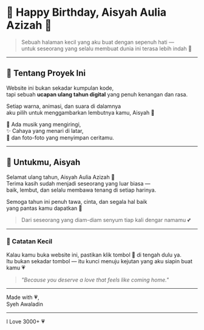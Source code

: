 # 💖 Happy Birthday, Aisyah Aulia Azizah 💖

> Sebuah halaman kecil yang aku buat dengan sepenuh hati —  
> untuk seseorang yang selalu membuat dunia ini terasa lebih indah 🌸

---

## 💞 Tentang Proyek Ini
Website ini bukan sekadar kumpulan kode,  
tapi sebuah **ucapan ulang tahun digital** yang penuh kenangan dan rasa.

Setiap warna, animasi, dan suara di dalamnya  
aku pilih untuk menggambarkan lembutnya kamu, Aisyah 🌷

🎵 Ada musik yang mengiringi,  
✨ Cahaya yang menari di latar,  
📸 dan foto-foto yang menyimpan ceritamu.

---

## 🌹 Untukmu, Aisyah
Selamat ulang tahun, Aisyah Aulia Azizah 🎂  
Terima kasih sudah menjadi seseorang yang luar biasa —  
baik, lembut, dan selalu membawa tenang di setiap harinya.

Semoga tahun ini penuh tawa, cinta, dan segala hal baik  
yang pantas kamu dapatkan 🫶

> Dari seseorang yang diam-diam senyum tiap kali dengar namamu 💕

---

### 🎁 Catatan Kecil
Kalau kamu buka website ini, pastikan klik tombol 🎵 di tengah dulu ya.  
Itu bukan sekadar tombol — itu kunci menuju kejutan yang aku siapin buat kamu 💗  

> _"Because you deserve a love that feels like coming home."_  

---

Made with 💗,  
Syeh Awaladin

---

I Love 3000+ 💗
